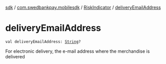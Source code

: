 [sdk](../../index.md) / [com.swedbankpay.mobilesdk](../index.md) / [RiskIndicator](index.md) / [deliveryEmailAddress](./delivery-email-address.md)

# deliveryEmailAddress

`val deliveryEmailAddress: `[`String`](https://kotlinlang.org/api/latest/jvm/stdlib/kotlin/-string/index.html)`?`

For electronic delivery, the e-mail address where the merchandise is delivered

